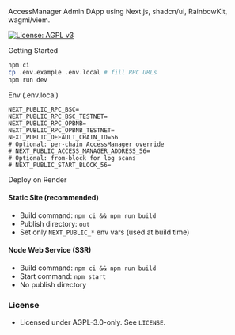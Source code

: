 AccessManager Admin DApp using Next.js, shadcn/ui, RainbowKit, wagmi/viem.

[![License: AGPL v3](https://img.shields.io/badge/License-AGPL_v3-blue.svg)](LICENSE)

Getting Started

```bash
npm ci
cp .env.example .env.local # fill RPC URLs
npm run dev
```

Env (.env.local)

```
NEXT_PUBLIC_RPC_BSC=
NEXT_PUBLIC_RPC_BSC_TESTNET=
NEXT_PUBLIC_RPC_OPBNB=
NEXT_PUBLIC_RPC_OPBNB_TESTNET=
NEXT_PUBLIC_DEFAULT_CHAIN_ID=56
# Optional: per-chain AccessManager override
# NEXT_PUBLIC_ACCESS_MANAGER_ADDRESS_56=
# Optional: from-block for log scans
# NEXT_PUBLIC_START_BLOCK_56=
```

Deploy on Render

#### Static Site (recommended)

- Build command: `npm ci && npm run build`
- Publish directory: `out`
- Set only `NEXT_PUBLIC_*` env vars (used at build time)

#### Node Web Service (SSR)

- Build command: `npm ci && npm run build`
- Start command: `npm start`
- No publish directory

### License

- Licensed under AGPL-3.0-only. See `LICENSE`.
